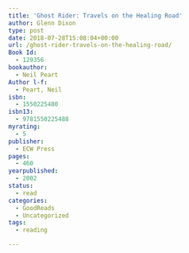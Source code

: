 ```yaml
---
title: 'Ghost Rider: Travels on the Healing Road'
author: Glenn Dixon
type: post
date: 2018-07-28T15:08:04+00:00
url: /ghost-rider-travels-on-the-healing-road/
Book Id:
  - 129356
bookauthor:
  - Neil Peart
Author l-f:
  - Peart, Neil
isbn:
  - 1550225480
isbn13:
  - 9781550225488
myrating:
  - 5
publisher:
  - ECW Press
pages:
  - 460
yearpublished:
  - 2002
status:
  - read
categories:
  - GoodReads
  - Uncategorized
tags:
  - reading

---
```


